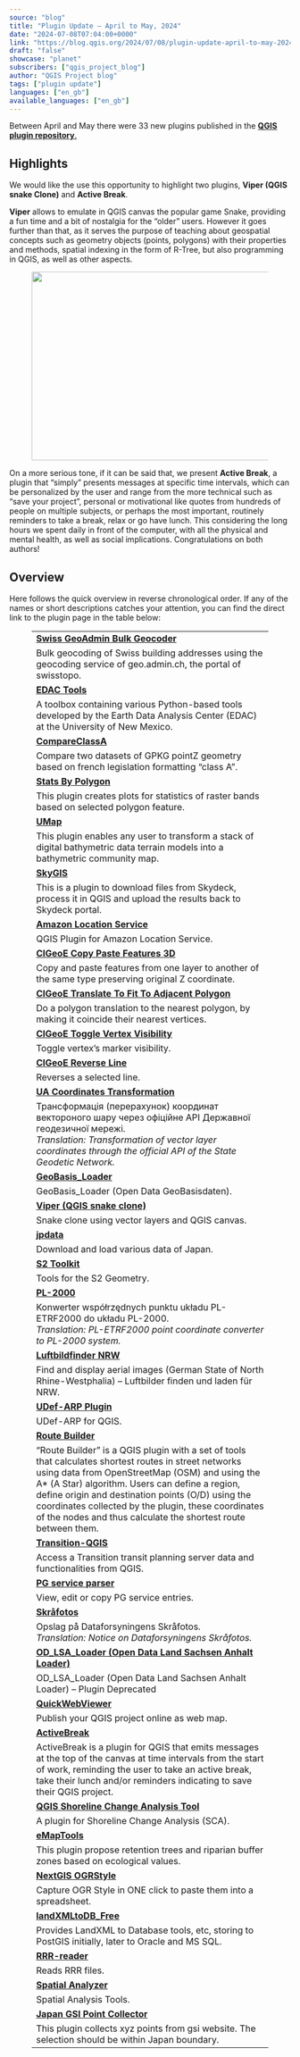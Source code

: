 ```yaml
---
source: "blog"
title: "Plugin Update – April to May, 2024"
date: "2024-07-08T07:04:00+0000"
link: "https://blog.qgis.org/2024/07/08/plugin-update-april-to-may-2024/"
draft: "false"
showcase: "planet"
subscribers: ["qgis_project_blog"]
author: "QGIS Project blog"
tags: ["plugin update"]
languages: ["en_gb"]
available_languages: ["en_gb"]
---
```


<p>Between April and May there were 33 new plugins published in the <a href="https://plugins.qgis.org/plugins/"><strong>QGIS plugin repository</strong>.</a></p>



<h2 class="wp-block-heading">Highlights</h2>



<p>We would like the use this opportunity to highlight two plugins, <strong>Viper (QGIS snake Clone)</strong> and <strong>Active Break</strong>.</p>



<p><strong>Viper</strong> allows to emulate in QGIS canvas the popular game Snake, providing a fun time and a bit of nostalgia for the &#8220;older&#8221; users. However it goes further than that, as it serves the purpose of teaching about geospatial concepts such as geometry objects (points, polygons) with their properties and methods, spatial indexing in the form of R-Tree, but also programming in QGIS, as well as other aspects. </p>



<figure class="wp-block-image size-large"><a href="https://github.com/ViperMiniQ/Viper-QGIS-snake-clone/blob/main/images/snake_10fps_animation.gif"><img alt="" class="wp-image-2991" height="338" src="https://blog.qgis.org/wp-content/uploads/2024/07/snake_10fps_animation.gif?w=600" width="600" /></a></figure>



<p>On a more serious tone, if it can be said that, we present <strong>Active Break</strong>, a plugin that &#8220;simply&#8221; presents messages at specific time intervals, which can be personalized by the user and range from the more technical such as &#8220;save your project&#8221;, personal or motivational like quotes from hundreds of people on multiple subjects, or perhaps the most important, routinely reminders to take a break, relax or go have lunch. This considering the long hours we spent daily in front of the computer, with all the physical and mental health, as well as social implications. Congratulations on both authors!</p>



<h2 class="wp-block-heading">Overview</h2>



<p>Here follows the quick overview in reverse chronological order. If any of the names or short descriptions catches your attention, you can find the direct link to the plugin page in the table below: </p>



<figure class="wp-block-table"><table class="has-fixed-layout"><tbody><tr><td><a href="https://plugins.qgis.org/plugins/swiss-geoadmin-bulk-geocoder-master/"><strong>Swiss GeoAdmin Bulk Geocoder</strong></a></td></tr><tr><td>Bulk geocoding of Swiss building addresses using the geocoding service of geo.admin.ch, the portal of swisstopo.</td></tr><tr><td><strong><a href="https://plugins.qgis.org/plugins/edactools/">EDAC Tools</a></strong></td></tr><tr><td>A toolbox containing various Python-based tools developed by the Earth Data Analysis Center (EDAC) at the University of New Mexico.</td></tr><tr><td><strong><a href="https://plugins.qgis.org/plugins/CompareClasseA/">CompareClassA</a></strong></td></tr><tr><td>Compare two datasets of GPKG pointZ geometry based on french legislation formatting &#8220;class A&#8221;.</td></tr><tr><td><strong><a href="https://plugins.qgis.org/plugins/stats_by_polygon/">Stats By Polygon</a></strong></td></tr><tr><td>This plugin creates plots for statistics of raster bands based on selected polygon feature.</td></tr><tr><td><strong><a href="https://plugins.qgis.org/plugins/umap/">UMap</a></strong></td></tr><tr><td>This plugin enables any user to transform a stack of digital bathymetric data terrain models into a bathymetric community map.</td></tr><tr><td><strong><a href="https://plugins.qgis.org/plugins/manage_skydeck/">SkyGIS</a></strong></td></tr><tr><td>This is a plugin to download files from Skydeck, process it in QGIS and upload the results back to Skydeck portal.</td></tr><tr><td><strong><a href="https://plugins.qgis.org/plugins/location_service/">Amazon Location Service</a></strong></td></tr><tr><td>QGIS Plugin for Amazon Location Service.</td></tr><tr><td><a href="https://plugins.qgis.org/plugins/CIGeoECopyPasteFeatures3D_/"><strong>CIGeoE Copy Paste Features 3D</strong></a></td></tr><tr><td>Copy and paste features from one layer to another of the same type preserving original Z coordinate.</td></tr><tr><td><a href="https://plugins.qgis.org/plugins/cigeoe_translate_to_fit_to_adjacent_polygon_/"><strong>CIGeoE Translate To Fit To Adjacent Polygon</strong></a></td></tr><tr><td>Do a polygon translation to the nearest polygon, by making it coincide their nearest vertices.</td></tr><tr><td><a href="https://plugins.qgis.org/plugins/cigeoe_toggle_vertex_visibility_/"><strong>CIGeoE Toggle Vertex Visibility</strong></a></td></tr><tr><td>Toggle vertex&#8217;s marker visibility.</td></tr><tr><td><a href="https://plugins.qgis.org/plugins/cigeoe_reverse_line-/"><strong>CIGeoE Reverse Line</strong></a></td></tr><tr><td>Reverses a selected line.</td></tr><tr><td><a href="https://plugins.qgis.org/plugins/ua_api_transform/"><strong>UA Coordinates Transformation</strong></a></td></tr><tr><td>Трансформація (перерахунок) координат вектороного шару через офіційне API Державної геодезичної мережі.<br /><em>Translation: Transformation of vector layer coordinates through the official API of the State Geodetic Network.</em></td></tr><tr><td><a href="https://plugins.qgis.org/plugins/GeoBasis_Loader/"><strong>GeoBasis_Loader</strong></a></td></tr><tr><td>GeoBasis_Loader (Open Data GeoBasisdaten).</td></tr><tr><td><a href="https://plugins.qgis.org/plugins/Viper-QGIS-snake-clone-main/"><strong>Viper (QGIS snake clone)</strong></a></td></tr><tr><td>Snake clone using vector layers and QGIS canvas.</td></tr><tr><td><a href="https://plugins.qgis.org/plugins/jpdata/"><strong>jpdata</strong></a></td></tr><tr><td>Download and load various data of Japan.</td></tr><tr><td><a href="https://plugins.qgis.org/plugins/s2toolkit-main/"><strong>S2 Toolkit</strong></a></td></tr><tr><td>Tools for the S2 Geometry.</td></tr><tr><td><a href="https://plugins.qgis.org/plugins/pl2000plugin/"><strong>PL-2000</strong></a></td></tr><tr><td>Konwerter współrzędnych punktu układu PL-ETRF2000 do układu PL-2000.<br /><em>Translation:</em> <em>PL-ETRF2000 point coordinate converter to PL-2000 system.</em></td></tr><tr><td><a href="https://plugins.qgis.org/plugins/luftbildfinder-nrw/"><strong>Luftbildfinder NRW</strong></a></td></tr><tr><td>Find and display aerial images (German State of North Rhine-Westphalia) &#8211; Luftbilder finden und laden für NRW.</td></tr><tr><td><a href="https://plugins.qgis.org/plugins/UDef-ARP-Plugin/"><strong>UDef-ARP Plugin</strong></a></td></tr><tr><td>UDef-ARP for QGIS.</td></tr><tr><td><a href="https://plugins.qgis.org/plugins/route_builder/"><strong>Route Builder</strong></a></td></tr><tr><td>&#8220;Route Builder&#8221; is a QGIS plugin with a set of tools that calculates shortest routes in street networks using data from OpenStreetMap (OSM) and using the A* (A Star) algorithm. Users can define a region, define origin and destination points (O/D) using the coordinates collected by the plugin, these coordinates of the nodes and thus calculate the shortest route between them.</td></tr><tr><td><a href="https://plugins.qgis.org/plugins/Transition-QGIS/"><strong>Transition-QGIS</strong></a></td></tr><tr><td>Access a Transition transit planning server data and functionalities from QGIS.</td></tr><tr><td><a href="https://plugins.qgis.org/plugins/pg_service_parser/"><strong>PG service parser</strong></a></td></tr><tr><td>View, edit or copy PG service entries.</td></tr><tr><td><a href="https://plugins.qgis.org/plugins/skraafoto/"><strong>Skråfotos</strong></a></td></tr><tr><td>Opslag på Dataforsyningens Skråfotos.<br /><em>Translation: Notice on Dataforsyningens Skråfotos.</em></td></tr><tr><td><a href="https://plugins.qgis.org/plugins/OD_LSA_Loader/"><strong>OD_LSA_Loader (Open Data Land Sachsen Anhalt Loader)</strong></a></td></tr><tr><td>OD_LSA_Loader (Open Data Land Sachsen Anhalt Loader) &#8211; Plugin Deprecated</td></tr><tr><td><a href="https://plugins.qgis.org/plugins/QuickWebViewer/"><strong>QuickWebViewer</strong></a></td></tr><tr><td>Publish your QGIS project online as web map.</td></tr><tr><td><a href="https://plugins.qgis.org/plugins/ActiveBreak/"><strong>ActiveBreak</strong></a></td></tr><tr><td>ActiveBreak is a plugin for QGIS that emits messages at the top of the canvas at time intervals from the start of work, reminding the user to take an active break, take their lunch and/or reminders indicating to save their QGIS project.</td></tr><tr><td><a href="https://plugins.qgis.org/plugins/qscat/"><strong>QGIS Shoreline Change Analysis Tool</strong></a></td></tr><tr><td>A plugin for Shoreline Change Analysis (SCA).</td></tr><tr><td><a href="https://plugins.qgis.org/plugins/eMapTools/"><strong>eMapTools</strong></a></td></tr><tr><td>This plugin propose retention trees and riparian buffer zones based on ecological values.</td></tr><tr><td><a href="https://plugins.qgis.org/plugins/qgis_ogrstyle/"><strong>NextGIS OGRStyle</strong></a></td></tr><tr><td>Capture OGR Style in ONE click to paste them into a spreadsheet.</td></tr><tr><td><a href="https://plugins.qgis.org/plugins/landXMLtoDB/"><strong>landXMLtoDB_Free</strong></a></td></tr><tr><td>Provides LandXML to Database tools, etc, storing to PostGIS initially, later to Oracle and MS SQL.</td></tr><tr><td><a href="https://plugins.qgis.org/plugins/rrrReader/"><strong>RRR-reader</strong></a></td></tr><tr><td>Reads RRR files.</td></tr><tr><td><a href="https://plugins.qgis.org/plugins/spatial_analysis/"><strong>Spatial Analyzer</strong></a></td></tr><tr><td>Spatial Analysis Tools.</td></tr><tr><td><a href="https://plugins.qgis.org/plugins/JapanGSIPointCollector/"><strong>Japan GSI Point Collector</strong></a></td></tr><tr><td>This plugin collects xyz points from gsi website. The selection should be within Japan boundary.</td></tr></tbody></table></figure>



<p></p>



<p></p>
